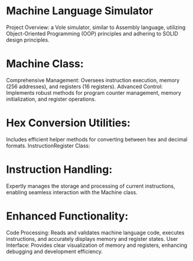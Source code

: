 # Machine Language Simulator
Project Overview: a Vole simulator, similar to Assembly language, utilizing Object-Oriented Programming (OOP) principles and adhering to SOLID design principles.
# Machine Class:
Comprehensive Management: Oversees instruction execution, memory (256 addresses), and registers (16 registers).
Advanced Control: Implements robust methods for program counter management, memory initialization, and register operations.
# Hex Conversion Utilities: 
Includes efficient helper methods for converting between hex and decimal formats.
InstructionRegister Class:
# Instruction Handling:
Expertly manages the storage and processing of current instructions, enabling seamless interaction with the Machine class.
# Enhanced Functionality:
Code Processing: Reads and validates machine language code, executes instructions, and accurately displays memory and register states.
User Interface: Provides clear visualization of memory and registers, enhancing debugging and development efficiency.
